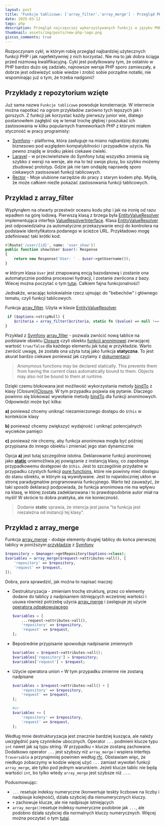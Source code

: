 ```yaml
---
layout: post
title: "Funkcje tablicowe: ['array_filter','array_merge'] - Przegląd PHP #1"
date: 2025-03-12
tags: php
description: Przegląd najczęsciej wykorzystywanych funkcji w języku PHP do pracy z tablicami. Kiedy i jak ich używać w optymalny sposób.
thumbnail: assets/img/posts/new-php-logo.png
giscus_comments: true
---
```


Rozpoczynam cykl, w którym robię przegląd najbardziej użytecznych funkcji PHP
i jak najefektywniej z nich korzystać. Nie ma to jak dobra ściąga przed rozmową kwalifikacyjną.
Cykl jest podytkowany tym, że ostatnio w PHP bardzo dużo się zadziało, najnowsze wersje
PHP sporo zamieszały, a dobrze jest odświeżyć sobie wiedze i zrobić sobie porządne notatki,
nie wspominając już o tym, że trzeba nadgonić!

## Przykłady z repozytorium wzięte

Już sama nazwa `Funkcje tablicowe` powoduje konsternacje. W internecie można napotkać na ogrom przykładów zarówno tych lepszych jak i gorszych.
Z funkcji jak korzystać każdy pierwszy junior wie, dlatego postanowiłem zagłębić się w temat trochę głębiej i poszukać ich zastosowania
w kilku popularnych frameworkach PHP z którymi miałem styczność w pracy programisty:

- [Symfony](https://github.com/symfony/symfony) - platforma, która zasługuje na miano najbardziej dojrzałej biznesowo pod względem kompatybilności i przypadków użycia. Na pewno
  znajdę w środku jakieś ciekawe ćwieki.
- [Laravel](https://github.com/laravel/laravel) - w przeciwieństwie do Symfony tutaj wszystko zmienia się szybko z wersji na wersje, ale ma to też swoje plusy, bo szybko możemy
  zbudować prototyp. Gdzie jak nie tam ondajdę naprawdę sporo ciekawych zastosowań funkcji tablicowych.
- [Rector](https://github.com/rectorphp/rector) - Moje ulubione narzędzie do pracy z starym kodem php. Myślę, że może całkiem nieźle pokazać zastosowania funkcji tablicowych.

## Przykład z array_filter

Wypłynąłem na otwarty przestwór oceanu kodu php i jak na ironię od razu wpadłem na
górę lodową. Pierwszą klasą z brzega była [EntityValueResolver](https://github.com/symfony/symfony/blob/7.2/src/Symfony/Bridge/Doctrine/ArgumentResolver/EntityValueResolver.php)
implementująca interfejs [ValueResolverInterface](https://github.com/symfony/symfony/blob/7.3/src/Symfony/Component/HttpKernel/Controller/ValueResolverInterface.php). Klasa [EntityValueResolver](https://github.com/symfony/symfony/blob/7.2/src/Symfony/Bridge/Doctrine/ArgumentResolver/EntityValueResolver.php)
jest odpowiedzialna za automatyczne przekazywanie encji do kontrolera na podstawie identyfikatora podanego w ścieżce URL. Przykładowo mogę zdefiniować taki krótki kod:

```php
#[Route('/user/{id}', name: 'user_show')]
public function show(User $user): Response
{
    return new Response('User: ' . $user->getUsername());
}
```

w którym klasa `User` jest zmapowaną encją bazodanową i zostanie ona automatycznie poddna procesowi hydracji, i zostanie zwrócona
z bazy. Wiecej można poczytać o tym [tutaj](https://symfony.com/doc/current/doctrine.html#doctrine-entity-value-resolver). Całkiem fajna
funkcjonalność!

Jednakże, wracając kolokwialnie rzecz ujmując do "bebechów" i głównego tematu, czyli funkcji tablicowych.

Funkcja [array_filter](https://www.php.net/manual/en/function.array-filter.php). Użyta w klasie [EntityValueResolver](https://github.com/symfony/symfony/blob/7.2/src/Symfony/Bridge/Doctrine/ArgumentResolver/EntityValueResolver.php#L178)

```php
 if ($options->stripNull) {
    $criteria = array_filter($criteria, static fn ($value) => null !== $value);
}
```

Przykład z [Symfony](https://symfony.com) [array_filter](https://www.php.net/manual/en/function.array-filter.php) - pozwala zwrócić nową tablice na podstawie obiektu [Closure](https://www.php.net/manual/en/class.closure.php)
czyli obiektu [funkcji anonimowej](https://www.php.net/manual/en/functions.anonymous.php)
zwracjącej wartość `true/false` dla każdego elementu jak tutaj w przykładzie. Warto zwrócić uwagę, że została ona użyta tutaj jako funkcja **statyczna**.
To jest akurat bardzo ciekawe ponieważ jak czytamy z [dokumentacji](https://www.php.net/manual/en/functions.anonymous.php#functions.anonymous-functions.static):

> Anonymous functions may be declared statically.
> This prevents them from having the current class automatically bound to them.
> Objects may also not be bound to them at runtime.

Dzięki czemu blokowana jest możliwość wykorzystania metody [bindTo](https://www.php.net/manual/en/closure.bindto.php) z klasy [Closure]([Closure](https://www.php.net/manual/en/class.closure.php). W tym
przypadku pojawia się pytanie. Dlaczego powinno się blokować wywołanie metody [bindTo](https://www.php.net/manual/en/closure.bindto.php) dla funkcji anonimowych. Odpowiedzi może być kilka:

**a)** ponieważ chcemy uniknąć niezamierzonego dostępu do `$this` w kontekście klasy

**b)** ponieważ chcemy zwiększyć wydajność i uniknąć potencjalnych wycieków pamięci

**c)** ponieważ nie chcemy, aby funkcja anonimowa mogła być później przypisana do innego obiektu i zmieniać jego stan dynamicznie

Opcja **a)** jest tutaj szczególnie istotna. Deklarowanie funkcji anonimowej jako **[static](https://www.php.net/manual/en/language.oop5.static.php)** uniemożliwia jej powiązanie z instancją klasy,
co zapobiega przypadkowemu dostępowi do `$this`. Jest to szczególnie przydatne w przypadku czystych funkcji [pure functions](https://en.wikipedia.org/wiki/Pure_function),
które nie powinny mieć dostępu do stanu obiektu, w którym są wywoływane. Jest to najwidoczniej ukłon w stronę paradygmatów programowania funkcyjnego. Warto też
zauważyć, że taki sposób deklaracji podpowiada, że funkcja anonimowa nie ma wpływu na klasę, w której została zadeklarowana i to prawdopodobnie autor miał na myśli!
W skrócie to dobra praktyka, ale nie konieczność.

> Dodanie **static** sprawia, że intencja jest jasna "ta funkcja jest niezależna od instancji tej klasy".

## Przykład z array_merge

Funkcja [array_merge](https://www.php.net/manual/en/function.array-merge.php) - dodaje elementy drugiej tablicy do końca pierwszej
tablicy w poniższym [przykładzie](https://github.com/symfony/symfony/blob/7.2/src/Symfony/Bridge/Doctrine/ArgumentResolver/EntityValueResolver.php#L223) z [Symfony](https://symfony.com)

```php
$repository = $manager->getRepository($options->class);
$variables = array_merge($request->attributes->all(), [
    'repository' => $repository,
    'request' => $request,
]);
```

Dobra, pora sprawdzić, jak można to napisać inaczej:

- Destrukturyzacja - zmieniam trochę strukturę, przez co elementy dodane do
  tablicy z nadpisaniem istniejących wcześniej wartości i usuwa również
  potrzebę użycia [array_merge](https://www.php.net/manual/en/function.array-merge.php) i
  zastępuje jej użycie [operatora odpakowującego](https://wiki.php.net/rfc/spread_operator_for_array)
  ```php
  $variables = [
      ...request->attributes->all(),
      'repository' => $repository,
      'request' => $request,
  ];
  ```
- Bepośrednie przypisanie spowoduje nadpisanie zmiennych
  ```php
  $variables = $request->attributes->all();
  $variables['repository'] = $repository;
  $variables['request'] = $request;
  ```
- Użycie operatora union `+` W tym przypadku zmienne nie zostaną nadpisane

  ```php
  $variables = $request->attributes->all() + [
      'repository' => $repository,
      'request' => $request,
  ];

  #or
  $variables += [
      'repository' => $repository,
      'request' => $request,
  ];
  ```

Według mnie destrukturyzacja jest znacznie bardziej kusząca, ale należy uwzględnić parę czynników ubocznych.
Operator `...` podmieni klucze typu `int` nawet jak są typu string. W przypadku `+` klucze zostaną zachowane.
Dodatkowo operator `...` jest szybszy niż `array_merge` i wspiera interfejs `Traversable` a przynajmniej
powinien według [rfc](https://wiki.php.net/rfc/spread_operator_for_array#advantages_over_array_merge). Obstawiam
więc, że niedługo zobaczymy w kodzie więcej użyć `...` zamiast wywołań funkcji `array_merge`, ale tylko pod jednym warunkiem.
Jeżeli klucze tablic nie będą wartości `int`, bo tylko wtedy `array_merge` jest szybsze niż `...`.

Podusmowując:

- `...` resetuje indeksy numeryczne (konwertuje teskty liczbowe na liczby i nadpisuje kolejność), działa szybciej dla nienumerycznych kluczy.
- `+` zachowuje klucze, ale nie nadpisuje istniejących
- `array_merge()`resetuje indeksy numeryczne podobnie jak `...`, ale podobno działa szybciej dla normalnych kluczy numerycznych. Więcej można poczytać o tym [tutaj](https://www.php.net/manual/en/function.array-merge.php#126687).
